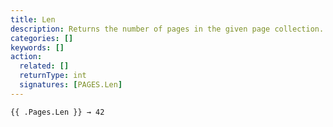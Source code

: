 ```yaml
---
title: Len
description: Returns the number of pages in the given page collection.
categories: []
keywords: []
action:
  related: []
  returnType: int
  signatures: [PAGES.Len]
---
```


```go-html-template
{{ .Pages.Len }} → 42
```
